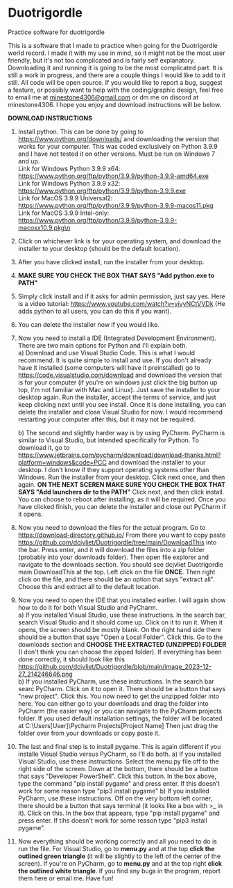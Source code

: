 # Duotrigordle
Practice software for duotrigordle

This is a software that I made to practice when going for the Duotrigordle world record. I made it with my use in mind, so it might not be the most user friendly, but it's not too complicated and is fairly self explanatory. Downloading it and running it is going to 
be the most complicated part. It is still a work in progress, and there are a couple things I would like to add to it still. All code will be open source. If you would like to report a bug, suggest a feature, or possibly want to help with the coding/graphic design,
feel free to email me at minestone4306@gmail.com or dm me on discord at minestone4306. I hope you enjoy and download instructions will be below.

**DOWNLOAD INSTRUCTIONS**
1. Install python. This can be done by going to https://www.python.org/downloads/ and downloading the version that works for your computer. This was coded exclusively on Python 3.9.9 and I have not tested it on other versions. Must be run on Windows 7 and up.     
   Link for Windows Python 3.9.9 x64: https://www.python.org/ftp/python/3.9.9/python-3.9.9-amd64.exe                                                                                                                                                                                                                                                                                                
   Link for Windows Python 3.9.9 x32: https://www.python.org/ftp/python/3.9.9/python-3.9.9.exe                                                                                                                                                                   
   Link for MacOS 3.9.9 Universal2: https://www.python.org/ftp/python/3.9.9/python-3.9.9-macos11.pkg                                                                                                                                                             
   Link for MacOS 3.9.9 Intel-only: https://www.python.org/ftp/python/3.9.9/python-3.9.9-macosx10.9.pkg\n
2. Click on whichever link is for your operating system, and download the installer to your desktop (should be the default location).
3. After you have clicked install, run the installer from your desktop.
4. **MAKE SURE YOU CHECK THE BOX THAT SAYS "Add python.exe to PATH"**
5. Simply click install and if it asks for admin permission, just say yes. Here is a video tutorial: https://www.youtube.com/watch?v=yivyNCtVVDk (He adds python to all users, you can do this if you want).
6. You can delete the installer now if you would like.
7. Now you need to install a IDE (Integrated Development Environment). There are two main options for Python and I'll explain both.                      
   a) Download and use Visual Studio Code. This is what I would recommend. It is quite simple to install and use. If you don't already have it installed (some computers will have it preinstalled) go to https://code.visualstudio.com/download and download the version that is for your computer (if you're on windows just click the big button up top, I'm not familiar with Mac and Linux). Just save the installer to your desktop again. Run the installer, accept the terms of service, and just keep clicking next until you see install. Once it is done installing, you can delete the installer and close Visual Studio for now. I would recommend restarting your computer after this, but it may not be required.
   
   b) The second and slightly harder way is by using PyCharm. PyCharm is similar to Visual Studio, but intended specifically for Python. To download it, go to https://www.jetbrains.com/pycharm/download/download-thanks.html?platform=windows&code=PCC and download the installer to your desktop. I don't know if they support operating systems other than Windows. Run the installer from your desktop. Click next once, and then again. **ON THE NEXT SCEREN MAKE SURE YOU CHECK THE BOX THAT SAYS "Add launchers dir to the PATH"** Click next, and then click install. You can choose to reboot after installing, as it will be required. Once you have clicked finish, you can delete the installer and close out PyCharm if it opens.
8. Now you need to download the files for the actual program. Go to https://download-directory.github.io/  From there you want to copy paste https://github.com/dcjvliet/Duotrigordle/tree/main/DownloadThis into the
bar. Press enter, and it will download the files into a zip folder (probably into your downloads folder). Then open file explorer and navigate to the downloads section. You should see dcjvliet Duotrigordle main
DownloadThis at the top. Left click on the file **ONCE**. Then right click on the file, and there should be an option that says "extract all". Choose this and extract all to the default location.
9. Now you need to open the IDE that you installed earlier. I will again show how to do it for both Visual Studio and PyCharm.               
    a) If you installed Visual Studio, use these instructions. In the search bar, search Visual Studio and it should come up. Click on it to run it. When it opens, the screen should be mostly blank. On the right hand side there should be a button that says "Open a Local Folder". Click this. Go to the downloads section and **CHOOSE THE EXTRACTED (UNZIPPED) FOLDER** (I don't think you can choose the zipped folder). If everything has been done correctly, it should look like this https://github.com/dcjvliet/Duotrigordle/blob/main/image_2023-12-27_214246646.png                                                                 
   b) If you installed PyCharm, use these instructions. In the search bar searc PyCharm. Click on it to open it. There should be a button that says "new project". Click this. You now need to get the unzipped folder into here. You can either go to your downloads and drag the folder into PyCharm (the easier way) or you can navigate to the PyCharm projects folder. If you used default installation settings, the folder will be located at C:\Users\[User]\Pycharm Projects\[Project Name] Then just drag the folder over from your downloads or copy paste it.
10. The last and final step is to install pygame. This is again different if you installe Visual Studio versus PyCharm, so I'll do both.
    a) If you installed Visual Studio, use these instructions. Select the menu.py file off to the right side of the screen. Down at the bottom, there should be a button that says "Developer PowerShell". Click this button. In the box above, type the command "pip install pygame" and press enter. If this doesn't work for some reason type "pip3 install pygame"
    b) If you installed PyCharm, use these instructions. Off on the very bottom left corner, there should be a button that says terminal (it looks like a box with >_ in it). Click on this. In the box that appears, type "pip install pygame" and press enter. If tihs doesn't work for some reason type "pip3 install pygame".
11. Now everything should be working correctly and all you need to do is run the file. For Visual Studio, go to **menu.py** and at the top **click the outlined green triangle** (it will be slightly to the left of the center of the screen). If you're on PyCharm, go to **menu.py** and at the top right **click the outlined white triangle**. If you find any bugs in the program, report them here or email me. Have fun!

